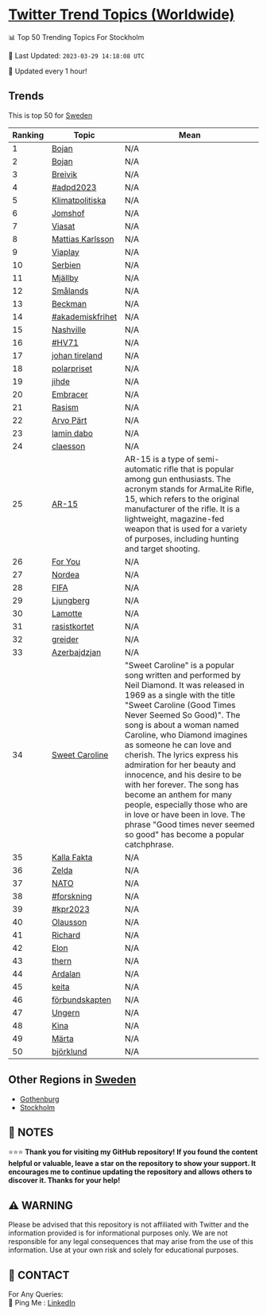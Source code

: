 [Twitter Trend Topics (Worldwide)](https://github.com/ErcinDedeoglu/Twitter-Trend-Topics)
==========


📊 Top 50 Trending Topics For Stockholm

📆 Last Updated: `2023-03-29 14:18:08 UTC`

🔧 Updated every 1 hour!


## Trends

This is top 50 for [Sweden](</Sweden>)

| Ranking | Topic | Mean |
| ------- | ------------ | ------------ |
| 1 | [Bojan](http://twitter.com/search?q=Bojan) | N/A |
| 2 | [Bojan](http://twitter.com/search?q=Bojan) | N/A |
| 3 | [Breivik](http://twitter.com/search?q=Breivik) | N/A |
| 4 | [#adpd2023](http://twitter.com/search?q=%23adpd2023) | N/A |
| 5 | [Klimatpolitiska](http://twitter.com/search?q=Klimatpolitiska) | N/A |
| 6 | [Jomshof](http://twitter.com/search?q=Jomshof) | N/A |
| 7 | [Viasat](http://twitter.com/search?q=Viasat) | N/A |
| 8 | [Mattias Karlsson](http://twitter.com/search?q=Mattias+Karlsson) | N/A |
| 9 | [Viaplay](http://twitter.com/search?q=Viaplay) | N/A |
| 10 | [Serbien](http://twitter.com/search?q=Serbien) | N/A |
| 11 | [Mjällby](http://twitter.com/search?q=Mj%c3%a4llby) | N/A |
| 12 | [Smålands](http://twitter.com/search?q=Sm%c3%a5lands) | N/A |
| 13 | [Beckman](http://twitter.com/search?q=Beckman) | N/A |
| 14 | [#akademiskfrihet](http://twitter.com/search?q=%23akademiskfrihet) | N/A |
| 15 | [Nashville](http://twitter.com/search?q=Nashville) | N/A |
| 16 | [#HV71](http://twitter.com/search?q=%23HV71) | N/A |
| 17 | [johan tireland](http://twitter.com/search?q=johan+tireland) | N/A |
| 18 | [polarpriset](http://twitter.com/search?q=polarpriset) | N/A |
| 19 | [jihde](http://twitter.com/search?q=jihde) | N/A |
| 20 | [Embracer](http://twitter.com/search?q=Embracer) | N/A |
| 21 | [Rasism](http://twitter.com/search?q=Rasism) | N/A |
| 22 | [Arvo Pärt](http://twitter.com/search?q=Arvo+P%c3%a4rt) | N/A |
| 23 | [lamin dabo](http://twitter.com/search?q=lamin+dabo) | N/A |
| 24 | [claesson](http://twitter.com/search?q=claesson) | N/A |
| 25 | [AR-15](http://twitter.com/search?q=AR-15) | AR-15 is a type of semi-automatic rifle that is popular among gun enthusiasts. The acronym stands for ArmaLite Rifle, 15, which refers to the original manufacturer of the rifle. It is a lightweight, magazine-fed weapon that is used for a variety of purposes, including hunting and target shooting. |
| 26 | [For You](http://twitter.com/search?q=For+You) | N/A |
| 27 | [Nordea](http://twitter.com/search?q=Nordea) | N/A |
| 28 | [FIFA](http://twitter.com/search?q=FIFA) | N/A |
| 29 | [Ljungberg](http://twitter.com/search?q=Ljungberg) | N/A |
| 30 | [Lamotte](http://twitter.com/search?q=Lamotte) | N/A |
| 31 | [rasistkortet](http://twitter.com/search?q=rasistkortet) | N/A |
| 32 | [greider](http://twitter.com/search?q=greider) | N/A |
| 33 | [Azerbajdzjan](http://twitter.com/search?q=Azerbajdzjan) | N/A |
| 34 | [Sweet Caroline](http://twitter.com/search?q=Sweet+Caroline) | "Sweet Caroline" is a popular song written and performed by Neil Diamond. It was released in 1969 as a single with the title "Sweet Caroline (Good Times Never Seemed So Good)". The song is about a woman named Caroline, who Diamond imagines as someone he can love and cherish. The lyrics express his admiration for her beauty and innocence, and his desire to be with her forever. The song has become an anthem for many people, especially those who are in love or have been in love. The phrase "Good times never seemed so good" has become a popular catchphrase. |
| 35 | [Kalla Fakta](http://twitter.com/search?q=Kalla+Fakta) | N/A |
| 36 | [Zelda](http://twitter.com/search?q=Zelda) | N/A |
| 37 | [NATO](http://twitter.com/search?q=NATO) | N/A |
| 38 | [#forskning](http://twitter.com/search?q=%23forskning) | N/A |
| 39 | [#kpr2023](http://twitter.com/search?q=%23kpr2023) | N/A |
| 40 | [Olausson](http://twitter.com/search?q=Olausson) | N/A |
| 41 | [Richard](http://twitter.com/search?q=Richard) | N/A |
| 42 | [Elon](http://twitter.com/search?q=Elon) | N/A |
| 43 | [thern](http://twitter.com/search?q=thern) | N/A |
| 44 | [Ardalan](http://twitter.com/search?q=Ardalan) | N/A |
| 45 | [keita](http://twitter.com/search?q=keita) | N/A |
| 46 | [förbundskapten](http://twitter.com/search?q=f%c3%b6rbundskapten) | N/A |
| 47 | [Ungern](http://twitter.com/search?q=Ungern) | N/A |
| 48 | [Kina](http://twitter.com/search?q=Kina) | N/A |
| 49 | [Märta](http://twitter.com/search?q=M%c3%a4rta) | N/A |
| 50 | [björklund](http://twitter.com/search?q=bj%c3%b6rklund) | N/A |



## Other Regions in [Sweden](</Sweden>)

* [Gothenburg](</Sweden/Gothenburg.md>)
* [Stockholm](</Sweden/Stockholm.md>)



## 📝 NOTES

⭐⭐⭐ **Thank you for visiting my GitHub repository! If you found the content helpful or valuable, leave a star on the repository to show your support. It encourages me to continue updating the repository and allows others to discover it. Thanks for your help!**


## ⚠️ WARNING

Please be advised that this repository is not affiliated with Twitter and the information provided is for informational purposes only. We are not responsible for any legal consequences that may arise from the use of this information. Use at your own risk and solely for educational purposes.


## 📨 CONTACT

 For Any Queries:  
            🏓 Ping Me : [LinkedIn](https://www.linkedin.com/in/ercindedeoglu/)
